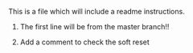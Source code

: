 This is a file which will include a readme instructions.
1. The first line will be from the master branch!!

3. Add a comment to check the soft reset
